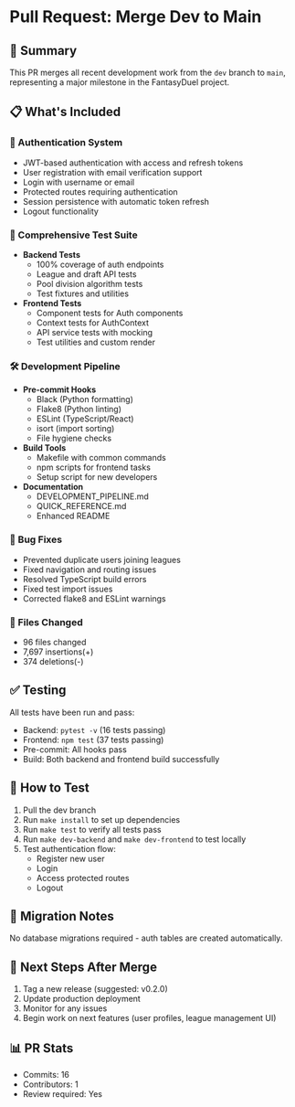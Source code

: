 # Pull Request: Merge Dev to Main

## 🎯 Summary

This PR merges all recent development work from the `dev` branch to `main`, representing a major milestone in the FantasyDuel project.

## 📋 What's Included

### 🔐 Authentication System

- JWT-based authentication with access and refresh tokens
- User registration with email verification support
- Login with username or email
- Protected routes requiring authentication
- Session persistence with automatic token refresh
- Logout functionality

### 🧪 Comprehensive Test Suite

- **Backend Tests**
  - 100% coverage of auth endpoints
  - League and draft API tests
  - Pool division algorithm tests
  - Test fixtures and utilities
- **Frontend Tests**
  - Component tests for Auth components
  - Context tests for AuthContext
  - API service tests with mocking
  - Test utilities and custom render

### 🛠️ Development Pipeline

- **Pre-commit Hooks**
  - Black (Python formatting)
  - Flake8 (Python linting)
  - ESLint (TypeScript/React)
  - isort (import sorting)
  - File hygiene checks
- **Build Tools**
  - Makefile with common commands
  - npm scripts for frontend tasks
  - Setup script for new developers
- **Documentation**
  - DEVELOPMENT_PIPELINE.md
  - QUICK_REFERENCE.md
  - Enhanced README

### 🐛 Bug Fixes

- Prevented duplicate users joining leagues
- Fixed navigation and routing issues
- Resolved TypeScript build errors
- Fixed test import issues
- Corrected flake8 and ESLint warnings

### 📁 Files Changed

- 96 files changed
- 7,697 insertions(+)
- 374 deletions(-)

## ✅ Testing

All tests have been run and pass:

- Backend: `pytest -v` (16 tests passing)
- Frontend: `npm test` (37 tests passing)
- Pre-commit: All hooks pass
- Build: Both backend and frontend build successfully

## 🚀 How to Test

1. Pull the dev branch
2. Run `make install` to set up dependencies
3. Run `make test` to verify all tests pass
4. Run `make dev-backend` and `make dev-frontend` to test locally
5. Test authentication flow:
   - Register new user
   - Login
   - Access protected routes
   - Logout

## 📝 Migration Notes

No database migrations required - auth tables are created automatically.

## 🔄 Next Steps After Merge

1. Tag a new release (suggested: v0.2.0)
2. Update production deployment
3. Monitor for any issues
4. Begin work on next features (user profiles, league management UI)

## 📊 PR Stats

- Commits: 16
- Contributors: 1
- Review required: Yes
